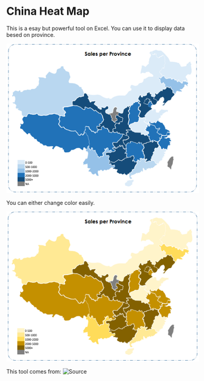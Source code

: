 # China Heat Map

This is a esay but powerful tool on Excel. You can use it to display data besed on province.

![Example1](https://github.com/Louise222/China_Heat_Map/blob/master/show1.png)

You can either change color easily.

![Example2](https://github.com/Louise222/China_Heat_Map/blob/master/show2.png)

This tool comes from: ![Source](http://blog.csdn.net/stat_elliott/article/details/41552941)
